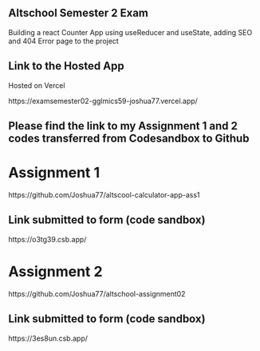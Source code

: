 ## Altschool Semester 2 Exam

Building a react Counter App using useReducer and useState, adding SEO and 404 Error page to the project

## Link to the Hosted App
Hosted on Vercel

<link> https://examsemester02-gglmics59-joshua77.vercel.app/ <link>

## Please find the link to my Assignment 1 and 2 codes transferred from Codesandbox to Github
# Assignment 1
<link> https://github.com/Joshua77/altscool-calculator-app-ass1 </link>

## Link submitted to form (code sandbox)
<link> https://o3tg39.csb.app/ </link>

# Assignment 2
<link> https://github.com/Joshua77/altschool-assignment02 </link>

## Link submitted to form (code sandbox)
<link> https://3es8un.csb.app/ </link>

